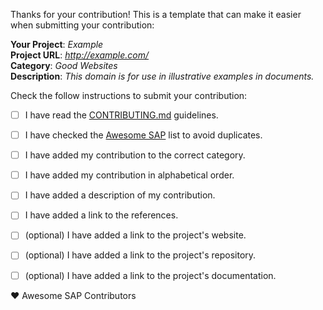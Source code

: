 Thanks for your contribution! This is a template that can make it easier when submitting your contribution:

**Your Project**: _Example_  
**Project URL**: _http://example.com/_  
**Category**: _Good Websites_  
**Description**: _This domain is for use in illustrative examples in documents._

Check the follow instructions to submit your contribution:

- [ ] I have read the [CONTRIBUTING.md](CONTRIBUTING.md) guidelines.
- [ ] I have checked the [Awesome SAP](README.md) list to avoid duplicates.
- [ ] I have added my contribution to the correct category.
- [ ] I have added my contribution in alphabetical order.
- [ ] I have added a description of my contribution.
- [ ] I have added a link to the references.
- [ ] (optional) I have added a link to the project's website.
- [ ] (optional) I have added a link to the project's repository.
- [ ] (optional) I have added a link to the project's documentation.


:heart: Awesome SAP Contributors